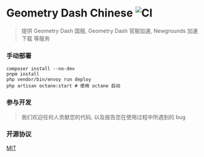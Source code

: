 # Geometry Dash Chinese ![CI](https://img.shields.io/github/workflow/status/Geometry-Dash-Chinese/Geometry-Dash-Chinese/%E9%A1%B9%E7%9B%AE%E6%B5%8B%E8%AF%95)

> 提供 Geometry Dash 国服, Geometry Dash 官服加速, Newgrounds 加速下载 等服务

### 手动部署

```shell
composer install --no-dev
pnpm install
php vendor/bin/envoy run deploy
php artisan octane:start # 使用 octane 启动
```

### 参与开发

> 我们欢迎任何人贡献您的代码, 以及报告您在使用过程中所遇到的 bug

### 开源协议

[MIT](https://choosealicense.com/licenses/mit)
